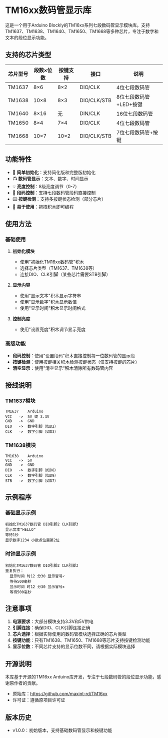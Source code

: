 # TM16xx数码管显示库

这是一个用于Arduino Blockly的TM16xx系列七段数码管显示模块库。支持TM1637、TM1638、TM1640、TM1650、TM1668等多种芯片，专注于数字和文本的段位显示功能。

## 支持的芯片类型

| 芯片型号 | 段数×位数 | 按键支持 | 接口 | 说明 |
|---------|-----------|----------|------|------|
| TM1637  | 8×6       | 8×2      | DIO/CLK | 4位七段数码管 |
| TM1638  | 10×8      | 8×3      | DIO/CLK/STB | 8位七段数码管+LED+按键 |
| TM1640  | 8×16      | 无       | DIN/CLK | 16位七段数码管 |
| TM1650  | 8×4       | 7×4      | DIO/CLK | 4位七段数码管 |
| TM1668  | 10×7      | 10×2     | DIO/CLK/STB | 7位七段数码管+按键 |

## 功能特性

- 🔧 **简单初始化**：支持简化版和完整版初始化
- 📺 **数码管显示**：文本、数字、时间显示
- 💡 **亮度控制**：8级亮度调节（0-7）
- 🎯 **段码控制**：支持七段数码管段码直接控制
- ⌨️ **按键检测**：支持多按键状态检测（部分芯片）
- 🌟 **易于使用**：拖拽积木即可编程

## 使用方法

### 基础使用

1. **初始化模块**
   - 使用"初始化TM16xx数码管"积木
   - 选择芯片类型（TM1637、TM1638等）
   - 连接DIO、CLK引脚（某些芯片需要STB引脚）

2. **显示内容**
   - 使用"显示文本"积木显示字符串
   - 使用"显示数字"积木显示数值
   - 使用"显示时间"积木显示时间格式

3. **控制亮度**
   - 使用"设置亮度"积木调节显示亮度

### 高级功能

- **段码控制**：使用"设置段码"积木直接控制每一位数码管的显示段
- **按键检测**：使用按键相关积木检测按键状态（仅支持按键的芯片）
- **清空显示**：使用"清空显示"积木清除所有数码管内容

## 接线说明

### TM1637模块
```
TM1637    Arduino
VCC   ->  5V 或 3.3V
GND   ->  GND
DIO   ->  数字引脚（如D2）
CLK   ->  数字引脚（如D3）
```

### TM1638模块
```
TM1638    Arduino
VCC   ->  5V
GND   ->  GND
DIO   ->  数字引脚（如D8）
CLK   ->  数字引脚（如D9）
STB   ->  数字引脚（如D7）
```

## 示例程序

### 基础显示示例
```
初始化TM1637数码管 DIO引脚2 CLK引脚3
显示文本"HELLO"
等待1秒
显示数字1234 小数点位置第2位
```

### 时钟显示示例
```
初始化TM1637数码管 DIO引脚2 CLK引脚3
重复执行：
  显示时间 时12 分30 显示冒号✓
  等待500毫秒
  显示时间 时12 分30 显示冒号✗
  等待500毫秒
```

## 注意事项

1. **电源要求**：大部分模块支持3.3V和5V供电
2. **引脚连接**：确保DIO、CLK引脚连接正确
3. **芯片选择**：根据实际使用的数码管模块选择正确的芯片类型
4. **按键功能**：只有TM1638、TM1650、TM1668等芯片支持按键检测功能
5. **显示位数**：不同芯片支持的显示位数不同，请根据实际模块选择

## 开源说明

本库基于开源的TM16xx Arduino库开发，专注于七段数码管的段位显示功能，感谢原作者的贡献。
- 原始库：https://github.com/maxint-rd/TM16xx
- 许可证：遵循原项目许可证

## 版本历史

- v1.0.0：初始版本，支持基础数码管显示和按键功能
